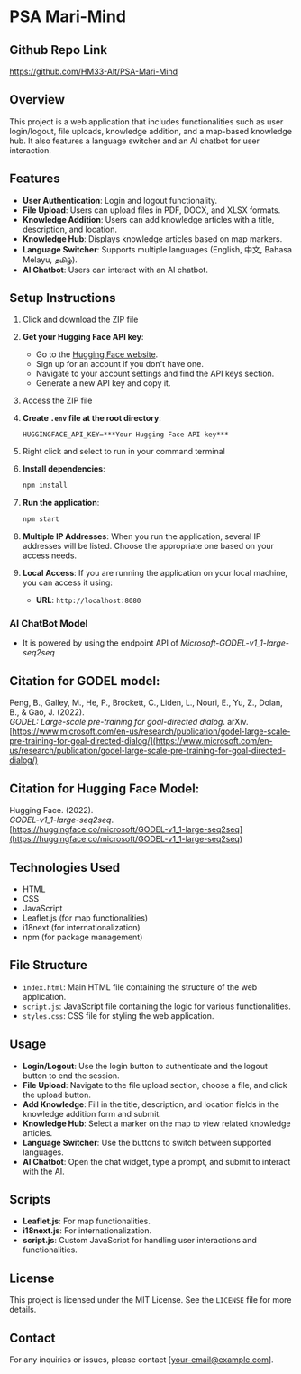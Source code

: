 # PSA Mari-Mind

## Github Repo Link
https://github.com/HM33-Alt/PSA-Mari-Mind 

## Overview
This project is a web application that includes functionalities such as user login/logout, file uploads, knowledge addition, and a map-based knowledge hub. It also features a language switcher and an AI chatbot for user interaction.

## Features
- **User Authentication**: Login and logout functionality.
- **File Upload**: Users can upload files in PDF, DOCX, and XLSX formats.
- **Knowledge Addition**: Users can add knowledge articles with a title, description, and location.
- **Knowledge Hub**: Displays knowledge articles based on map markers.
- **Language Switcher**: Supports multiple languages (English, 中文, Bahasa Melayu, தமிழ்).
- **AI Chatbot**: Users can interact with an AI chatbot.

## Setup Instructions
1. Click and download the ZIP file

2. **Get your Hugging Face API key**:
   - Go to the [Hugging Face website](https://huggingface.co/).
   - Sign up for an account if you don't have one.
   - Navigate to your account settings and find the API keys section.
   - Generate a new API key and copy it.

3. Access the ZIP file
   
4. **Create `.env` file at the root directory**:
    ```plaintext
    HUGGINGFACE_API_KEY=***Your Hugging Face API key***
    ```
5. Right click and select to run in your command terminal
   
6. **Install dependencies**:
    ```sh
    npm install
    ```
7. **Run the application**:
    ```sh
    npm start
    ```
8. **Multiple IP Addresses**: When you run the application, several IP addresses will be listed. Choose the appropriate one based on your access needs.

9. **Local Access**: If you are running the application on your local machine, you can access it using:
   - **URL**: `http://localhost:8080`

### AI ChatBot Model
- It is powered by using the endpoint API of *Microsoft-GODEL-v1_1-large-seq2seq*

## Citation for GODEL model:
Peng, B., Galley, M., He, P., Brockett, C., Liden, L., Nouri, E., Yu, Z., Dolan, B., & Gao, J. (2022).  
*GODEL: Large-scale pre-training for goal-directed dialog*. arXiv.  
[https://www.microsoft.com/en-us/research/publication/godel-large-scale-pre-training-for-goal-directed-dialog/](https://www.microsoft.com/en-us/research/publication/godel-large-scale-pre-training-for-goal-directed-dialog/)

## Citation for Hugging Face Model:
Hugging Face. (2022).  
*GODEL-v1_1-large-seq2seq*.  
[https://huggingface.co/microsoft/GODEL-v1_1-large-seq2seq](https://huggingface.co/microsoft/GODEL-v1_1-large-seq2seq)

## Technologies Used
- HTML
- CSS
- JavaScript
- Leaflet.js (for map functionalities)
- i18next (for internationalization)
- npm (for package management)

## File Structure
- `index.html`: Main HTML file containing the structure of the web application.
- `script.js`: JavaScript file containing the logic for various functionalities.
- `styles.css`: CSS file for styling the web application.

## Usage
- **Login/Logout**: Use the login button to authenticate and the logout button to end the session.
- **File Upload**: Navigate to the file upload section, choose a file, and click the upload button.
- **Add Knowledge**: Fill in the title, description, and location fields in the knowledge addition form and submit.
- **Knowledge Hub**: Select a marker on the map to view related knowledge articles.
- **Language Switcher**: Use the buttons to switch between supported languages.
- **AI Chatbot**: Open the chat widget, type a prompt, and submit to interact with the AI.

## Scripts
- **Leaflet.js**: For map functionalities.
- **i18next.js**: For internationalization.
- **script.js**: Custom JavaScript for handling user interactions and functionalities.

## License
This project is licensed under the MIT License. See the `LICENSE` file for more details.

## Contact
For any inquiries or issues, please contact [your-email@example.com].
